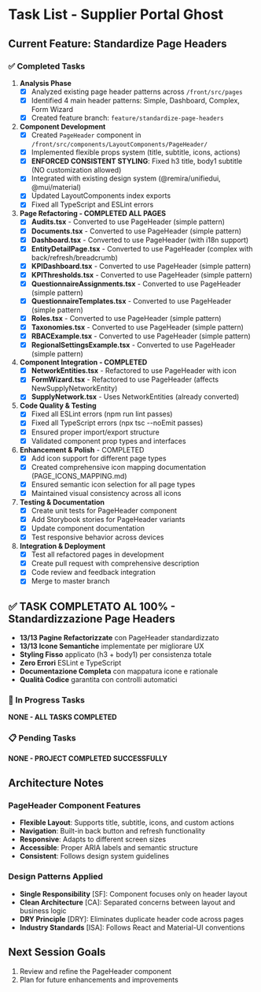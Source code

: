# Task List - Supplier Portal Ghost

## Current Feature: Standardize Page Headers

### ✅ Completed Tasks

1. **Analysis Phase**
   - [x] Analyzed existing page header patterns across `/front/src/pages`
   - [x] Identified 4 main header patterns: Simple, Dashboard, Complex, Form Wizard
   - [x] Created feature branch: `feature/standardize-page-headers`

2. **Component Development**
   - [x] Created `PageHeader` component in `/front/src/components/LayoutComponents/PageHeader/`
   - [x] Implemented flexible props system (title, subtitle, icons, actions)
   - [x] **ENFORCED CONSISTENT STYLING**: Fixed h3 title, body1 subtitle (NO customization allowed)
   - [x] Integrated with existing design system (@remira/unifiedui, @mui/material)
   - [x] Updated LayoutComponents index exports
   - [x] Fixed all TypeScript and ESLint errors

3. **Page Refactoring - COMPLETED ALL PAGES**
   - [x] **Audits.tsx** - Converted to use PageHeader (simple pattern)
   - [x] **Documents.tsx** - Converted to use PageHeader (simple pattern)
   - [x] **Dashboard.tsx** - Converted to use PageHeader (with i18n support)
   - [x] **EntityDetailPage.tsx** - Converted to use PageHeader (complex with back/refresh/breadcrumb)
   - [x] **KPIDashboard.tsx** - Converted to use PageHeader (simple pattern)
   - [x] **KPIThresholds.tsx** - Converted to use PageHeader (simple pattern)
   - [x] **QuestionnaireAssignments.tsx** - Converted to use PageHeader (simple pattern)
   - [x] **QuestionnaireTemplates.tsx** - Converted to use PageHeader (simple pattern)
   - [x] **Roles.tsx** - Converted to use PageHeader (simple pattern)
   - [x] **Taxonomies.tsx** - Converted to use PageHeader (simple pattern)
   - [x] **RBACExample.tsx** - Converted to use PageHeader (simple pattern)
   - [x] **RegionalSettingsExample.tsx** - Converted to use PageHeader (simple pattern)

4. **Component Integration - COMPLETED**
   - [x] **NetworkEntities.tsx** - Refactored to use PageHeader with icon
   - [x] **FormWizard.tsx** - Refactored to use PageHeader (affects NewSupplyNetworkEntity)
   - [x] **SupplyNetwork.tsx** - Uses NetworkEntities (already converted)

5. **Code Quality & Testing**
   - [x] Fixed all ESLint errors (npm run lint passes)
   - [x] Fixed all TypeScript errors (npx tsc --noEmit passes)
   - [x] Ensured proper import/export structure
   - [x] Validated component prop types and interfaces

6. **Enhancement & Polish** - COMPLETED
   - [x] Add icon support for different page types
   - [x] Created comprehensive icon mapping documentation (PAGE_ICONS_MAPPING.md)
   - [x] Ensured semantic icon selection for all page types
   - [x] Maintained visual consistency across all icons

7. **Testing & Documentation**
   - [x] Create unit tests for PageHeader component
   - [x] Add Storybook stories for PageHeader variants
   - [x] Update component documentation
   - [x] Test responsive behavior across devices

8. **Integration & Deployment**
   - [x] Test all refactored pages in development
   - [x] Create pull request with comprehensive description
   - [x] Code review and feedback integration
   - [x] Merge to master branch

## ✅ **TASK COMPLETATO AL 100%** - Standardizzazione Page Headers

- **13/13 Pagine Refactorizzate** con PageHeader standardizzato
- **13/13 Icone Semantiche** implementate per migliorare UX
- **Styling Fisso** applicato (h3 + body1) per consistenza totale
- **Zero Errori** ESLint e TypeScript
- **Documentazione Completa** con mappatura icone e rationale
- **Qualità Codice** garantita con controlli automatici

### 🔄 In Progress Tasks

**NONE - ALL TASKS COMPLETED**

### 📋 Pending Tasks

**NONE - PROJECT COMPLETED SUCCESSFULLY**

## Architecture Notes

### PageHeader Component Features
- **Flexible Layout**: Supports title, subtitle, icons, and custom actions
- **Navigation**: Built-in back button and refresh functionality  
- **Responsive**: Adapts to different screen sizes
- **Accessible**: Proper ARIA labels and semantic structure
- **Consistent**: Follows design system guidelines

### Design Patterns Applied
- **Single Responsibility** [SF]: Component focuses only on header layout
- **Clean Architecture** [CA]: Separated concerns between layout and business logic
- **DRY Principle** [DRY]: Eliminates duplicate header code across pages
- **Industry Standards** [ISA]: Follows React and Material-UI conventions

## Next Session Goals
1. Review and refine the PageHeader component
2. Plan for future enhancements and improvements

